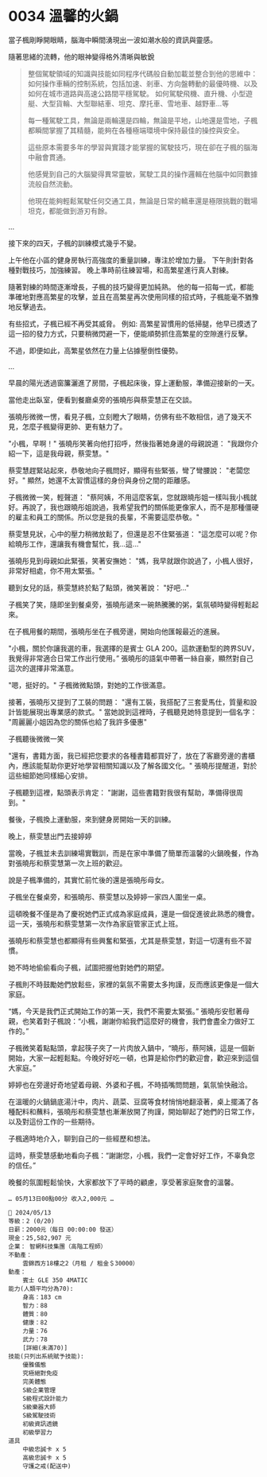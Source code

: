 # 0034 溫馨的火鍋

當子楓剛睜開眼睛，腦海中瞬間湧現出一波如潮水般的資訊與靈感。

隨著思緒的流轉，他的眼神變得格外清晰與敏銳
>整個駕駛領域的知識與技能如同程序代碼般自動加載並整合到他的思維中：
如何操作車輛的控制系統，包括加速、剎車、方向盤轉動的最優時機、以及如何在城市道路與高速公路間平穩駕駛。
如何駕駛飛機、直升機、小型遊艇、大型貨輪、大型聯結車、坦克、摩托車、雪地車、越野車...等
>
>每一種駕駛工具，無論是兩輪還是四輪，無論是平地，山地還是雪地，子楓都瞬間掌握了其精髓，能夠在各種極端環境中保持最佳的操控與安全。
>
>這些原本需要多年的學習與實踐才能掌握的駕駛技巧，現在卻在子楓的腦海中融會貫通。
>
>他感覺到自己的大腦變得異常靈敏，駕駛工具的操作邏輯在他腦中如同數據流般自然流動。
>
>他現在能夠輕鬆駕駛任何交通工具，無論是日常的轎車還是極限挑戰的戰場坦克，都能做到游刃有餘。

…

接下來的四天，子楓的訓練模式幾乎不變。

上午他在小區的健身房執行高強度的重量訓練，專注於增加力量。
下午則針對各種對戰技巧，加強練習。
晚上準時前往練習場，和高繁星進行真人對練。

隨著對練的時間逐漸增長，子楓的技巧變得更加純熟。
他的每一招每一式，都能準確地對應高繁星的攻擊，並且在高繁星再次使用同樣的招式時，子楓能毫不猶豫地反擊過去。

有些招式，子楓已經不再受其威脅。
例如:
高繁星習慣用的低掃腿，他早已摸透了這一招的發力方式，只要稍微閃避一下，便能順勢抓住高繁星的空隙進行反擊。

不過，即便如此，高繁星依然在力量上佔據壓倒性優勢。

…

早晨的陽光透過窗簾灑進了房間，子楓起床後，穿上運動服，準備迎接新的一天。

當他走出臥室，便看到餐廳桌旁的張曉彤與蔡雯慧正在交談。

張曉彤微微一愣，看見子楓，立刻瞪大了眼睛，仿佛有些不敢相信，過了幾天不見，怎麼子楓變得更帥、更有魅力了。

"小楓，早啊！" 張曉彤笑著向他打招呼，然後指著她身邊的母親說道：
"我跟你介紹一下，這是我母親，蔡雯慧。"

蔡雯慧趕緊站起來，恭敬地向子楓問好，顯得有些緊張，彎了彎腰說：
"老闆您好。"
顯然，她還不太習慣這樣的身份與身份之間的距離感。

子楓微微一笑，輕聲道：
"蔡阿姨，不用這麼客氣，您就跟曉彤姐一樣叫我小楓就好。再說了，我也跟曉彤姐說過，我希望我們的關係能更像家人，而不是那種僵硬的雇主和員工的關係。所以您是我的長輩，不需要這麼恭敬。"

蔡雯慧見狀，心中的壓力稍微放鬆了，但還是忍不住緊張道：
"這怎麼可以呢？你給曉彤工作，還讓我有機會幫忙，我...這..."

張曉彤見到母親如此緊張，笑著安撫她：
"媽，我早就跟你說過了，小楓人很好，非常好相處，你不用太緊張。"

聽到女兒的話，蔡雯慧終於點了點頭，微笑著說：
"好吧..."

子楓笑了笑，隨即坐到餐桌旁，張曉彤遞來一碗熱騰騰的粥，氣氛頓時變得輕鬆起來。

在子楓用餐的期間，張曉彤坐在子楓旁邊，開始向他匯報最近的進展。

"小楓，關於你讓我選的車，我選擇的是賓士 GLA 200。這款運動型的跨界SUV，我覺得非常適合日常工作出行使用。”
張曉彤的語氣中帶著一絲自豪，顯然對自己這次的選擇非常滿意。

"嗯，挺好的。"
子楓微微點頭，對她的工作很滿意。

接著，張曉彤又提到了工裝的問題：
"還有工裝，我搭配了三套愛馬仕，質量和設計皆能展現出專業感的款式。" 當她說到這裡時，子楓聽見她特意提到一個名字：
"周麗麗小姐因為您的關係也給了我許多優惠"

子楓聽後微微一笑

"還有，書籍方面，我已經把您要求的各種書籍都買好了，放在了客廳旁邊的書櫃內，應該能幫助你更好地學習相關知識以及了解各國文化。"
張曉彤提醒道，對於這些細節她同樣細心安排。

子楓聽到這裡，點頭表示肯定：
"謝謝，這些書籍對我很有幫助，準備得很周到。"

餐後，子楓換上運動服，來到健身房開始一天的訓練。

晚上，蔡雯慧出門去接婷婷

當晚，子楓並未去訓練場實戰訓，而是在家中準備了簡單而溫馨的火鍋晚餐，作為對張曉彤和蔡雯慧第一次上班的歡迎。

說是子楓準備的，其實忙前忙後的還是張曉彤母女。

子楓坐在餐桌旁，和張曉彤、蔡雯慧以及婷婷一家四人圍坐一桌。

這頓晚餐不僅是為了慶祝她們正式成為家庭成員，還是一個促進彼此熟悉的機會。這一天，張曉彤和蔡雯慧第一次作為家庭管家正式上班。

張曉彤和蔡雯慧也都顯得有些興奮和緊張，尤其是蔡雯慧，對這一切還有些不習慣。

她不時地偷偷看向子楓，試圖把握他對她們的期望。

子楓則不時鼓勵她們放鬆些，家裡的氣氛不需要太多拘謹，反而應該更像是一個大家庭。

“媽，今天是我們正式開始工作的第一天，我們不需要太緊張。” 張曉彤安慰著母親，也笑着對子楓說：“小楓，謝謝你給我們這麼好的機會，我們會盡全力做好工作的。”

子楓微笑着點點頭，拿起筷子夾了一片肉放入鍋中，“曉彤，蔡阿姨，這是一個新開始，大家一起輕鬆點。今晚好好吃一頓，也算是給你們的歡迎會，歡迎來到這個大家庭。”

婷婷也在旁邊好奇地望着母親、外婆和子楓，不時插嘴問問題，氣氛愉快融洽。

在溫暖的火鍋鍋底湯汁中，肉片、蔬菜、豆腐等食材悄悄地翻滾著，桌上擺滿了各種配料和蘸料，張曉彤和蔡雯慧也漸漸放開了拘謹，開始聊起了她們的日常工作，以及對這份工作的一些期待。

子楓適時地介入，聊到自己的一些經歷和想法。

這時，蔡雯慧感動地看向子楓：“謝謝您，小楓，我們一定會好好工作，不辜負您的信任。”

晚餐的氛圍輕鬆愉快，大家都放下了平時的顧慮，享受著家庭聚會的溫馨。

`… 05月13日00點00分 收入2,000元 …`

```
📰 2024/05/13
等級：2 (0/20)
日薪：2000元（每日 00:00:00 發送）
現金：25,582,907 元
企業： 智網科技集團（高階工程師）
不動產：
    雲錦西方18樓之2（月租 / 租金＄30000）
動產： 
    賓士 GLE 350 4MATIC
能力(人類平均分為70):
    身高：183 cm
    智力：88
    體質：80
    健康：82
    力量：76
    武力：78
    [詳細(未滿70)]
技能(只列出系統賦予技能):
    優雅儀態
    究極絕對免疫
    完美體態
    S級企業管理
    S級程式設計能力
    S級樂器大師
    S級駕駛技術
    初級資訊透鏡
    初級學習力
道具
    中級忠誠卡 x 5
    高級忠誠卡 x 5
    守護之戒(配送中)
```